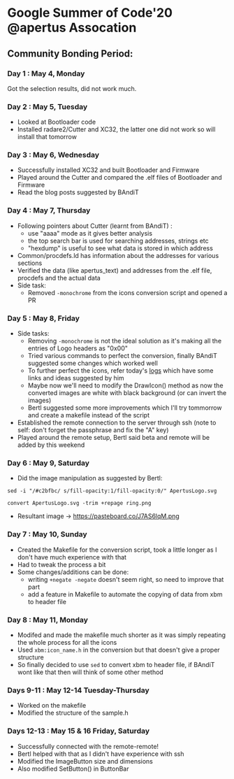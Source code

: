 # Google Summer of Code'20 @apertus Assocation

## Community Bonding Period:

### Day 1 : May 4, Monday
Got the selection results, did not work much.

### Day 2 : May 5, Tuesday
- Looked at Bootloader code
- Installed radare2/Cutter and XC32, the latter one did not work so will install that tomorrow

### Day 3 : May 6, Wednesday
- Successfully installed XC32 and built Bootloader and Firmware
- Played around the Cutter and compared the .elf files of Bootloader and Firmware
- Read the blog posts suggested by BAndiT
 
### Day 4 : May 7, Thursday
- Following pointers about Cutter (learnt from BAndiT) :
    - use "aaaa" mode as it gives better analysis
	- the top search bar is used for searching addresses, strings etc
	- "hexdump" is useful to see what data is stored in which address
- Common/procdefs.ld has information about the addresses for various sections
- Verified the data (like apertus_text) and addresses from the .elf file, procdefs and the actual data
- Side task:
    - Removed `-monochrome` from the icons conversion script and opened a PR
    
### Day 5 : May 8, Friday
- Side tasks:
    - Removing `-monochrome` is not the ideal solution as it's making all the entries of Logo headers as "0x00"
    - Tried various commands to perfect the conversion, finally BAndiT suggested some changes which worked well
    - To further perfect the icons, refer today's [logs](http://irc.apertus.org/index.php?day=08&month=05&year=2020) which have some links and ideas suggested by him
    - Maybe now we'll need to modify the DrawIcon() method as now the converted images are white with black background (or can invert the images)
    - Bertl suggested some more improvements which I'll try tommorrow and create a makefile instead of the script
- Established the remote connection to the server through ssh (note to self: don't forget the passphrase and fix the "A" key) 
- Played around the remote setup, Bertl said beta and remote will be added by this weekend

### Day 6 : May 9, Saturday
- Did the image manipulation as suggested by Bertl:

`sed -i "/#c2bfbc/ s/fill-opacity:1/fill-opacity:0/" ApertusLogo.svg`

`convert ApertusLogo.svg -trim +repage ring.png`

- Resultant image -> https://pasteboard.co/J7AS6lqM.png

### Day 7 : May 10, Sunday
- Created the Makefile for the conversion script, took a little longer as I don't have much experience with that
- Had to tweak the process a bit
- Some changes/additions can be done:
    - writing `+negate -negate` doesn't seem right, so need to improve that part
    - add a feature in Makefile to automate the copying of data from xbm to header file
    
### Day 8 : May 11, Monday
- Modifed and made the makefile much shorter as it was simply repeating the whole process for all the icons
- Used `xbm:icon_name.h` in the conversion but that doesn't give a proper structure 
- So finally decided to use `sed` to convert xbm to header file, if BAndiT wont like that then will think of some other method

### Days 9-11 : May 12-14 Tuesday-Thursday
- Worked on the makefile
- Modified the structure of the sample.h

### Days 12-13 : May 15 & 16 Friday, Saturday
- Successfully connected with the remote-remote!
- Bertl helped with that as I didn't have experience with ssh
- Modified the ImageButton size and dimensions
- Also modified SetButton() in ButtonBar
